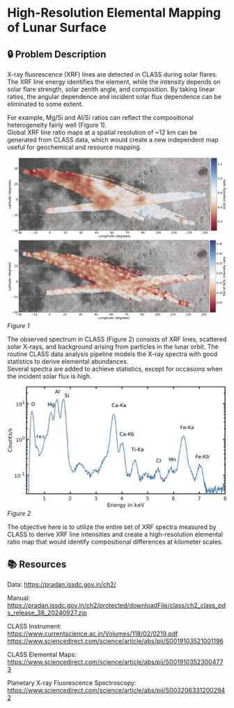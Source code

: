 # High-Resolution Elemental Mapping of Lunar Surface

## :lock: Problem Description

X-ray fluorescence (XRF) lines are detected in CLASS during solar flares. The XRF line energy identifies the element, while the intensity depends on solar flare strength, solar zenith angle, and composition. By taking linear ratios, the angular dependence and incident solar flux dependence can be eliminated to some extent.

For example, Mg/Si and Al/Si ratios can reflect the compositional heterogeneity fairly well (Figure 1).<br>
Global XRF line ratio maps at a spatial resolution of ~12 km can be generated from CLASS data, which would create a new independent map useful for geochemical and resource mapping.

![Figure 1](assets/aa40321-21-fig2.jpg)
*Figure 1*

The observed spectrum in CLASS (Figure 2) consists of XRF lines, scattered solar X-rays, and background arising from particles in the lunar orbit. The routine CLASS data analysis pipeline models the X-ray spectra with good statistics to derive elemental abundances. <br>
Several spectra are added to achieve statistics, except for occasions when the incident solar flux is high.

![Figure 2](assets/Lunar-X-rays-spectrum-measured-by-CLASS-instrument-aboard-Chandrayaan-2-mission-obtained_W640.jpg)<br>
*Figure 2*

The objective here is to utilize the entire set of XRF spectra measured by CLASS to derive XRF line intensities and create a high-resolution elemental ratio map that would identify compositional differences at kilometer scales.

## :books: Resources

Data:
https://pradan.issdc.gov.in/ch2/

Manual:
https://pradan.issdc.gov.in/ch2/protected/downloadFile/class/ch2_class_pds_release_38_20240927.zip

CLASS Instrument:
https://www.currentscience.ac.in/Volumes/118/02/0219.pdf
https://www.sciencedirect.com/science/article/abs/pii/S0019103521001196

CLASS Elemental Maps:
https://www.sciencedirect.com/science/article/abs/pii/S0019103523004773

Planetary X-ray Fluorescence Spectroscopy:
https://www.sciencedirect.com/science/article/abs/pii/S0032063312002942
